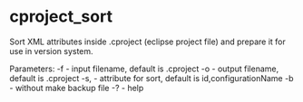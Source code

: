 # cproject_sort
Sort XML attributes inside .cproject (eclipse project file) and prepare it for use in version system.

Parameters:
-f<file> - input filename, default is .cproject
-o<file> - output filename, default is .cproject
-s<attrib>,<attrib> - attribute for sort, default is id,configurationName
-b - without make backup file
-? - help

